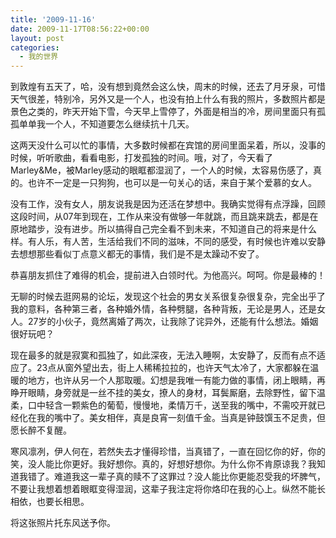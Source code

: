 ```yaml
---
title: '2009-11-16'
date: 2009-11-17T08:56:22+00:00
layout: post
categories:
  - 我的世界
---
```


到敦煌有五天了，哈，没有想到竟然会这么快，周末的时候，还去了月牙泉，可惜天气很差，特别冷，另外又是一个人，也没有拍上什么有我的照片，多数照片都是景色之类的，昨天开始下雪，今天早上雪停了，外面是相当的冷，房间里面只有孤孤单单我一个人，不知道要怎么继续抗十几天。

这两天没什么可以忙的事情，大多数时候都在宾馆的房间里面呆着，所以，没事的时候，听听歌曲，看看电影，打发孤独的时间。哦，对了，今天看了Marley&Me，被Marley感动的眼眶都湿润了，一个人的时候，太容易伤感了，真的。也许不一定是一只狗狗，也可以是一句关心的话，来自于某个爱慕的女人。

没有工作，没有女人，朋友说我是因为还活在梦想中。我确实觉得有点浮躁，回顾这段时间，从07年到现在，工作从来没有做够一年就跳，而且跳来跳去，都是在原地踏步，没有进步。所以搞得自己完全看不到未来，不知道自己的将来是什么样。有人乐，有人苦，生活给我们不同的滋味，不同的感受，有时候也许难以安静去想想那些看似丁点意义都无的事情，我们是不是太躁动不安了。

恭喜朋友抓住了难得的机会，提前进入白领时代。为他高兴。呵呵。你是最棒的！
<!--more-->
无聊的时候去逛网易的论坛，发现这个社会的男女关系很复杂很复杂，完全出乎了我的意料，各种第三者，各种婚外情，各种劈腿，各种背叛，无论是男人，还是女人。27岁的小伙子，竟然离婚了两次，让我除了诧异外，还能有什么想法。婚姻很好玩吧？

现在最多的就是寂寞和孤独了，如此深夜，无法入睡啊，太安静了，反而有点不适应了。23点从窗外望出去，街上人稀稀拉拉的，也许天气太冷了，大家都躲在温暖的地方，也许从另一个人那取暖。幻想是我唯一有能力做的事情，闭上眼睛，再睁开眼睛，身旁就是一丝不挂的美女，撩人的身材，耳鬓厮磨，去除野性，留下温柔，口中轻含一颗紫色的葡萄，慢慢地，柔情万千，送至我的嘴中，不需咬开就已经化在我的嘴中了。美女相伴，真是良宵一刻值千金。当真是钟鼓馔玉不足贵，但愿长醉不复醒。

寒风凛冽，伊人何在，若然失去才懂得珍惜，当真错了，一直在回忆你的好，你的笑，没人能比你更好。我好想你。真的，好想好想你。为什么你不肯原谅我？我知道我错了。难道我这一辈子真的赎不了这罪过？没人能比你更能忍受我的坏脾气，不要让我想着想着眼眶变得湿润，这辈子我注定将你烙印在我的心上。纵然不能长相依，也要长相思。

将这张照片托东风送予你。
